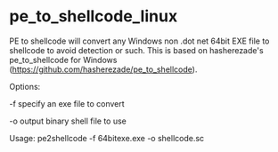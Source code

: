 # pe_to_shellcode_linux

PE to shellcode will convert any Windows non .dot net 64bit EXE file to shellcode to avoid detection or such. This is based on hasherezade's pe_to_shellcode for Windows (https://github.com/hasherezade/pe_to_shellcode). 


Options:

-f specify an exe file to convert

-o output binary shell file to use

Usage: pe2shellcode -f 64bitexe.exe -o shellcode.sc
